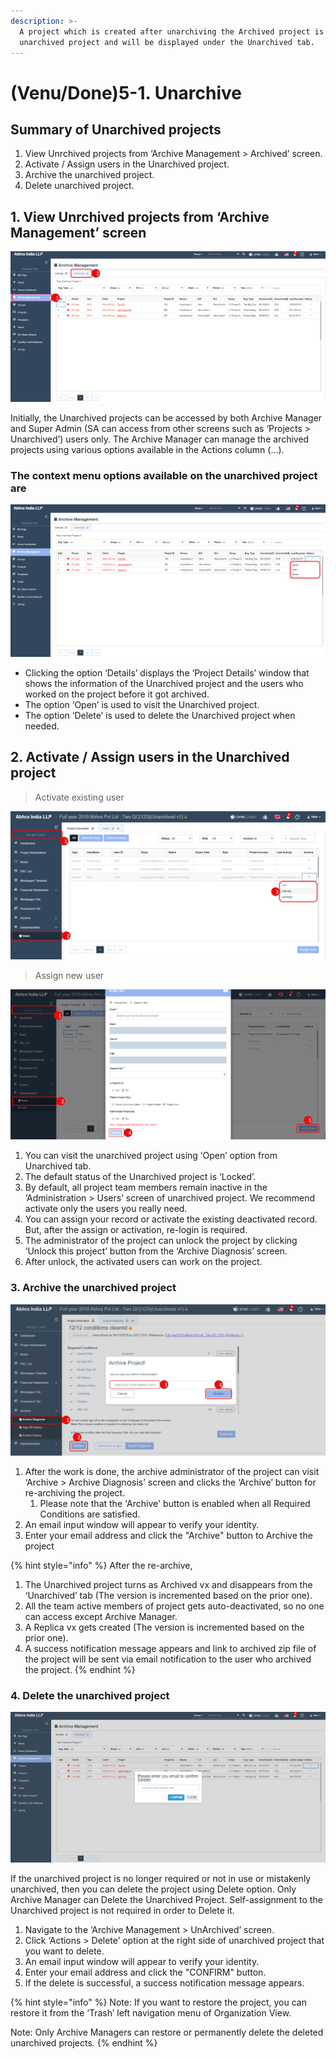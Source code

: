 ```yaml
---
description: >-
  A project which is created after unarchiving the Archived project is called an
  unarchived project and will be displayed under the Unarchived tab.
---
```


# \(Venu/Done\)5-1. Unarchive

## Summary of Unarchived projects

1. View Unrchived projects from ‘Archive Management &gt; Archived’ screen.
2. Activate / Assign users in the Unarchived project.
3. Archive the unarchived project.
4. Delete unarchived project.

## 1. **View Unrchived projects from ‘Archive Management’ screen**

![Archive Management &amp;gt; Unarchived tab](../../../.gitbook/assets/unarchived-1.png)

Initially, the Unarchived projects can be accessed by both Archive Manager and Super Admin \(SA can access from other screens such as ‘Projects &gt; Unarchived’\) users only. The Archive Manager can manage the archived projects using various options available in the Actions column \(...\).

### The context menu options available on the unarchived project are

![Unarchive tab &amp;gt; Find project &amp;gt; Three dots button](../../../.gitbook/assets/unarchived-2.png)

* Clicking the option ‘Details’ displays the ‘Project Details’ window that shows the information of the Unarchived project and the users who worked on the project before it got archived.
* The option ‘Open’ is used to visit the Unarchived project.
* The option ‘Delete’ is used to delete the Unarchived project when needed.

## 2. **Activate / Assign users in the Unarchived project**

> Activate existing user

![Project View &amp;gt; Administration Users &amp;gt; Click three dots button for intended user &amp;gt; Activate option](../../../.gitbook/assets/unarchived-3.png)

> Assign new user

![Project View &amp;gt; Administration Users &amp;gt; Assign User button &amp;gt; Select Intended user &amp;gt; Assign button](../../../.gitbook/assets/unarchived-4.png)

1. You can visit the unarchived project using ‘Open’ option from Unarchived tab.
2. The default status of the Unarchived project is ‘Locked’.
3. By default, all project team members remain inactive in the ‘Administration &gt; Users’ screen of unarchived project. We recommend activate only the users you really need.
4. You can assign your record or activate the existing deactivated record. But, after the assign or activation, re-login is required.
5. The administrator of the project can unlock the project by clicking ‘Unlock this project’ button from the ‘Archive Diagnosis’ screen.
6. After unlock, the activated users can work on the project.

### **3. Archive the unarchived project**

![Archive Diagnosis &amp;gt; Archive button &amp;gt; Enter your email &amp;gt; Archive button](../../../.gitbook/assets/unarchived-5.png)

1. After the work is done, the archive administrator of the project can visit ‘Archive &gt; Archive Diagnosis’ screen and clicks the ‘Archive’ button for re-archiving the project.
   1. Please note that the 'Archive' button is enabled when all Required Conditions are satisfied.
2. An email input window will appear to verify your identity.
3. Enter your email address and click the "Archive" button to Archive the project

{% hint style="info" %}
After the re-archive, 

1. The Unarchived project turns as Archived vx and disappears from the ‘Unarchived’ tab \(The version is  incremented based on the prior one\).
2. All the team active members of project gets auto-deactivated, so no one can access except Archive Manager.
3. A Replica vx gets created \(The version is incremented based on the prior one\)﻿.
4. A success notification message appears and link to archived zip file of the project will be sent via email notification to the user who archived the project.
{% endhint %}

### **4. Delete the unarchived project**

![Unarchive tab &amp;gt; Find project &amp;gt; three dots button &amp;gt; Delete option &amp;gt; Enter your email &amp;gt; Confirm button](../../../.gitbook/assets/assets_-lqr2auawl_gpektu9we_-lpbbloudgvwctydcxrf_-lpbepep5hquhku9f7qs_delete-unarchived-project.png)

If the unarchived project is no longer required or not in use or mistakenly unarchived, then you can delete the project using Delete option. Only Archive Manager can Delete the Unarchived Project. Self-assignment to the Unarchived project is not required in order to Delete it. 

1. Navigate to the ‘Archive Management &gt; UnArchived’ screen.
2. Click ‘Actions &gt; Delete’ option at the right side of unarchived project that you want to delete.
3. An email input window will appear to verify your identity.
4. Enter your email address and click the "CONFIRM" button.
5. If the delete is successful, a success notification message appears.

{% hint style="info" %}
Note: If you want to restore the project, you can restore it from the ‘Trash’ left navigation menu of Organization View.

Note: Only Archive Managers can restore or permanently delete the deleted unarchived projects.
{% endhint %}

